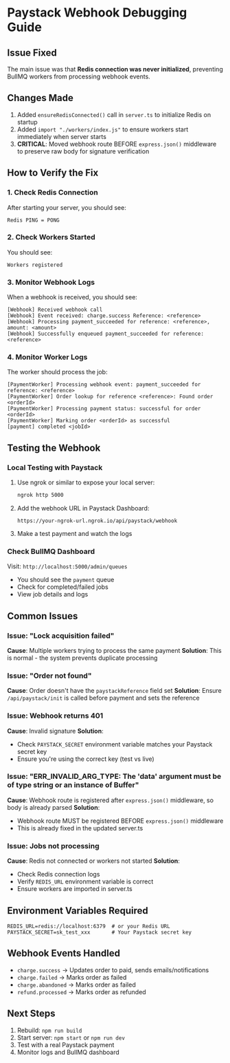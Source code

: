 # Paystack Webhook Debugging Guide

## Issue Fixed
The main issue was that **Redis connection was never initialized**, preventing BullMQ workers from processing webhook events.

## Changes Made
1. Added `ensureRedisConnected()` call in `server.ts` to initialize Redis on startup
2. Added `import "./workers/index.js"` to ensure workers start immediately when server starts
3. **CRITICAL**: Moved webhook route BEFORE `express.json()` middleware to preserve raw body for signature verification

## How to Verify the Fix

### 1. Check Redis Connection
After starting your server, you should see:
```
Redis PING = PONG
```

### 2. Check Workers Started
You should see:
```
Workers registered
```

### 3. Monitor Webhook Logs
When a webhook is received, you should see:
```
[Webhook] Received webhook call
[Webhook] Event received: charge.success Reference: <reference>
[Webhook] Processing payment_succeeded for reference: <reference>, amount: <amount>
[Webhook] Successfully enqueued payment_succeeded for reference: <reference>
```

### 4. Monitor Worker Logs
The worker should process the job:
```
[PaymentWorker] Processing webhook event: payment_succeeded for reference: <reference>
[PaymentWorker] Order lookup for reference <reference>: Found order <orderId>
[PaymentWorker] Processing payment status: successful for order <orderId>
[PaymentWorker] Marking order <orderId> as successful
[payment] completed <jobId>
```

## Testing the Webhook

### Local Testing with Paystack
1. Use ngrok or similar to expose your local server:
   ```bash
   ngrok http 5000
   ```

2. Add the webhook URL in Paystack Dashboard:
   ```
   https://your-ngrok-url.ngrok.io/api/paystack/webhook
   ```

3. Make a test payment and watch the logs

### Check BullMQ Dashboard
Visit: `http://localhost:5000/admin/queues`
- You should see the `payment` queue
- Check for completed/failed jobs
- View job details and logs

## Common Issues

### Issue: "Lock acquisition failed"
**Cause**: Multiple workers trying to process the same payment
**Solution**: This is normal - the system prevents duplicate processing

### Issue: "Order not found"
**Cause**: Order doesn't have the `paystackReference` field set
**Solution**: Ensure `/api/paystack/init` is called before payment and sets the reference

### Issue: Webhook returns 401
**Cause**: Invalid signature
**Solution**: 
- Check `PAYSTACK_SECRET` environment variable matches your Paystack secret key
- Ensure you're using the correct key (test vs live)

### Issue: "ERR_INVALID_ARG_TYPE: The 'data' argument must be of type string or an instance of Buffer"
**Cause**: Webhook route is registered after `express.json()` middleware, so body is already parsed
**Solution**: 
- Webhook route MUST be registered BEFORE `express.json()` middleware
- This is already fixed in the updated server.ts

### Issue: Jobs not processing
**Cause**: Redis not connected or workers not started
**Solution**: 
- Check Redis connection logs
- Verify `REDIS_URL` environment variable is correct
- Ensure workers are imported in server.ts

## Environment Variables Required
```
REDIS_URL=redis://localhost:6379  # or your Redis URL
PAYSTACK_SECRET=sk_test_xxx       # Your Paystack secret key
```

## Webhook Events Handled
- `charge.success` → Updates order to paid, sends emails/notifications
- `charge.failed` → Marks order as failed
- `charge.abandoned` → Marks order as failed
- `refund.processed` → Marks order as refunded

## Next Steps
1. Rebuild: `npm run build`
2. Start server: `npm start` or `npm run dev`
3. Test with a real Paystack payment
4. Monitor logs and BullMQ dashboard
